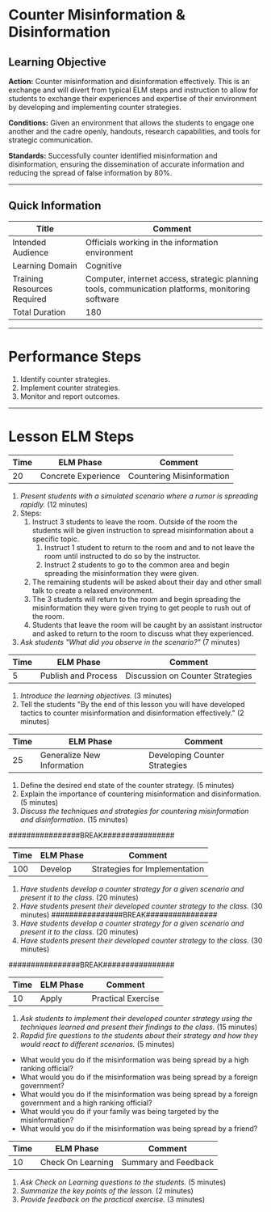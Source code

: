 # Counter Misinformation &  Disinformation

## Learning Objective
**Action:** Counter misinformation and disinformation effectively.
This is an exchange and will divert from typical ELM steps and instruction to allow for students to exchange their experiences and expertise of their environment by developing and implementing counter strategies.
 
 **Conditions:**  Given an environment that allows the students to engage one another and the cadre openly, handouts, research capabilities, and tools for strategic communication.

 **Standards:**  Successfully counter identified misinformation and disinformation, ensuring the dissemination of accurate information and reducing the spread of false information by 80%.

---

## Quick Information
| Title                       | Comment                                                                                           |
| --------------------------- | ------------------------------------------------------------------------------------------------- |
| Intended Audience           | Officials working in the information environment                                                  |
| Learning Domain             | Cognitive                                                                                         |
| Training Resources Required | Computer, internet access, strategic planning tools, communication platforms, monitoring software |
| Total Duration              | 180                                                                                               |

---
# Performance Steps

1. Identify counter strategies.
2. Implement counter strategies.
3. Monitor and report outcomes.

---
# Lesson ELM Steps

| Time | ELM Phase           | Comment                   |
| ---- | ------------------- | ------------------------- |
| 20   | Concrete Experience | Countering Misinformation |

1. _Present students with a simulated scenario where a rumor is spreading rapidly._ (12 minutes)
2. Steps: 
	1. Instruct 3 students to leave the room. Outside of the room the students will be given instruction to spread misinformation about a specific topic.
		1. Instruct 1 student to return to the room and and to not leave the room until instructed to do so by the instructor.
		2. Instruct 2 students to go to the common area and begin spreading the misinformation they were given.
	2. The remaining students will be asked about their day and other small talk to create a relaxed environment.
	3. The 3 students will return to the room and begin spreading the misinformation they were given trying to get people to rush out of the room.
	4. Students that leave the room will be caught by an assistant instructor and asked to return to the room to discuss what they experienced.
3. _Ask students "What did you observe in the scenario?"_ (7 minutes) 

| Time | ELM Phase           | Comment                          |
| ---- | ------------------- | -------------------------------- |
| 5    | Publish and Process | Discussion on Counter Strategies |


1. _Introduce the learning objectives._ (3 minutes)
2. Tell the students "By the end of this lesson you will have developed tactics to counter misinformation and disinformation effectively." (2 minutes)


| Time | ELM Phase                  | Comment                       |
| ---- | -------------------------- | ----------------------------- |
| 25   | Generalize New Information | Developing Counter Strategies |

1. Define the desired end state of the counter strategy. (5 minutes)
2. Explain the importance of countering misinformation and disinformation. (5 minutes)
3. _Discuss the techniques and strategies for countering misinformation and disinformation._ (15 minutes)

################BREAK################

| Time | ELM Phase | Comment                       |
| ---- | --------- | ----------------------------- |
| 100  | Develop   | Strategies for Implementation |

1. _Have students develop a counter strategy for a given scenario and present it to the class._ (20 minutes)
2. _Have students present their developed counter strategy to the class._ (30 minutes)
################BREAK################
3. _Have students develop a counter strategy for a given scenario and present it to the class._ (20 minutes)
4. _Have students present their developed counter strategy to the class._ (30 minutes)

################BREAK################

| Time | ELM Phase | Comment            |
| ---- | --------- | ------------------ |
| 10   | Apply     | Practical Exercise |

1. _Ask students to implement their developed counter strategy using the techniques learned and present their findings to the class._ (15 minutes)
2. _Rapdid fire questions to the students about their strategy and how they would react to different scenarios._ (5 minutes)
- What would you do if the misinformation was being spread by a high ranking official?
- What would you do if the misinformation was being spread by a foreign government?
- What would you do if the misinformation was being spread by a foreign government and a high ranking official?
- What would you do if your family was being targeted by the misinformation?
- What would you do if the misinformation was being spread by a friend?

| Time | ELM Phase         | Comment              |
| ---- | ----------------- | -------------------- |
| 10   | Check On Learning | Summary and Feedback |

1. _Ask Check on Learning questions to the students._ (5 minutes)
2. _Summarize the key points of the lesson._ (2 minutes)
3. _Provide feedback on the practical exercise._ (3 minutes)
